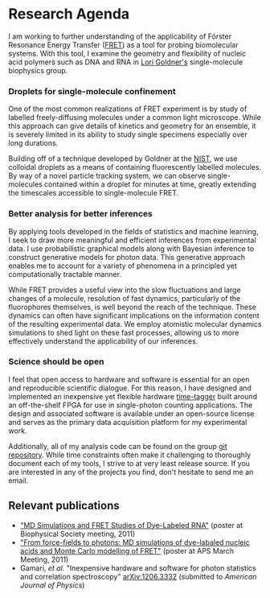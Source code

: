 # Research Agenda

I am working to further understanding of the applicability of Förster
Resonance Energy Transfer
([FRET](http://en.wikipedia.org/wiki/F%C3%B6rster_resonance_energy_transfer))
as a tool for probing biomolecular systems. With this tool, I examine
the geometry and flexibility of nucleic acid polymers such as DNA and
RNA in [Lori Goldner's](http://people.umass.edu/lgoldner/goldner.html)
single-molecule biophysics group.

### Droplets for single-molecule confinement
One of the most common realizations of FRET experiment is by study of
labelled freely-diffusing molecules under a common light
microscope. While this approach can give details of kinetics and
geometry for an ensemble, it is severely limited in its ability to
study single specimens especially over long durations.

Building off of a technique developed by Goldner at the
[NIST](http://www.nist.gov/), we use colloidal droplets as a means of
containing fluorescently labelled molecules. By way of a novel
particle tracking system, we can observe single-molecules contained
within a droplet for minutes at time, greatly extending the timescales
accessible to single-molecule FRET.

### Better analysis for better inferences
By applying tools developed in the fields of statistics and machine
learning, I seek to draw more meaningful and efficient inferences from
experimental data. I use probabilistic graphical models along with
Bayesian inference to construct generative models for photon
data. This generative approach enables me to account for a variety of
phenomena in a principled yet computationally tractable manner.

While FRET provides a useful view into the slow fluctuations and large
changes of a molecule, resolution of fast dynamics, particularly of
the fluorophores themselves, is well beyond the reach of the
technique. These dynamics can often have significant implications on
the information content of the resulting experimental data. We
employ atomistic molecular dynamics simulations to shed light on these
fast processes, allowing us to more effectively understand the
applicability of our inferences.

### Science should be open
I feel that open access to hardware and software is essential for an
open and reproducible scientific dialogue. For this reason, I have
designed and implemented an inexpensive yet flexible hardware
[time-tagger](http://goldnerlab.physics.umass.edu/wiki/FpgaTimeTagger)
built around an off-the-shelf FPGA for use in single-photon counting
applications. The design and associated software is available under an
open-source license and serves as the primary data acquisition
platform for my experimental work.

Additionally, all of my analysis code can be found on the group
[git repository](http://goldnerlab.physics.umass.edu/git/index.cgi). While
time constraints often make it challenging to thoroughly document each
of my tools, I strive to at very least release source. If you are
interested in any of the projects you find, don't hesitate to send me
an email.

## Relevant publications
  * ["MD Simulations and FRET Studies of Dye-Labeled RNA"](http://goldnerlab.physics.umass.edu/~peker/2011%20biophys%20Milas%20Poster.pdf)
    (poster at Biophysical Society meeting, 2011)
  * ["From force-fields to photons: MD simulations of dye-labaled nucleic acids and Monte Carlo modelling of FRET"](http://meetings.aps.org/Meeting/NEF11/Event/158326)
    (poster at APS March Meeting, 2011)
  * Gamari, *et al.* "Inexpensive hardware and software for photon
    statistics and correlation spectroscopy"
    [arXiv:1206.3332](http://arxiv.org/abs/1206.3332) (submitted to
    *American Journal of Physics*)


